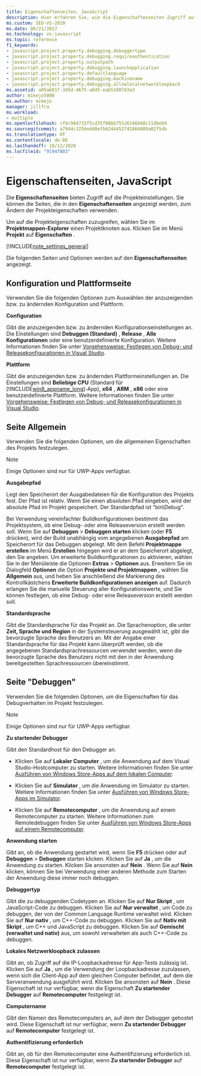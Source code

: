 ```yaml
---
title: Eigenschaftenseiten, JavaScript
description: Hier erfahren Sie, wie die Eigenschaftenseiten Zugriff auf Projekteinstellungen bieten und wie Sie die Seiten, die auf den Eigenschaftenseiten angezeigt werden, zum Ändern der Projekteigenschaften verwenden können.
ms.custom: SEO-VS-2020
ms.date: 06/21/2017
ms.technology: vs-javascript
ms.topic: reference
f1_keywords:
- javascript.project.property.debugging.debuggertype
- javascript.project.property.debugging.requireauthentication
- javascript.project.property.outputpath
- javascript.project.property.debugging.launchapplication
- javascript.project.property.defaultlanguage
- javascript.project.property.debugging.machinename
- javascript.project.property.debugging.allowlocalnetworkloopback
ms.assetid: a05ab01f-3d5d-4675-a845-eab51807d3a3
author: mikejo5000
ms.author: mikejo
manager: jillfra
ms.workload:
- multiple
ms.openlocfilehash: cf6c984715f5cd35f08bb75526346b68c11dbeb9
ms.sourcegitcommit: a7944c325bedd8efbb244452741864089a02f5db
ms.translationtype: HT
ms.contentlocale: de-DE
ms.lasthandoff: 10/12/2020
ms.locfileid: "91947803"
---
```

# <a name="property-pages-javascript"></a>Eigenschaftenseiten, JavaScript

Die **Eigenschaftenseiten** bieten Zugriff auf die Projekteinstellungen. Sie können die Seiten, die in den **Eigenschaftenseiten** angezeigt werden, zum Ändern der Projekteigenschaften verwenden.

Um auf die Projekteigenschaften zuzugreifen, wählen Sie im **Projektmappen-Explorer** einen Projektknoten aus. Klicken Sie im Menü **Projekt** auf **Eigenschaften** .

[!INCLUDE[note_settings_general](../../data-tools/includes/note_settings_general_md.md)]

Die folgenden Seiten und Optionen werden auf den **Eigenschaftenseiten** angezeigt.

## <a name="configuration-and-platform-page"></a>Konfiguration und Plattformseite

Verwenden Sie die folgenden Optionen zum Auswählen der anzuzeigenden bzw. zu ändernden Konfiguration und Plattform.

 **Configuration**

Gibt die anzuzeigenden bzw. zu ändernden Konfigurationseinstellungen an. Die Einstellungen sind **Debuggen (Standard)** , **Release** , **Alle Konfigurationen** oder eine benutzerdefinierte Konfiguration. Weitere Informationen finden Sie unter [Vorgehensweise: Festlegen von Debug- und Releasekonfigurationen in Visual Studio](../../debugger/how-to-set-debug-and-release-configurations.md).

 **Plattform**

Gibt die anzuzeigenden bzw. zu ändernden Plattformeinstellungen an. Die Einstellungen sind **Beliebige CPU** (Standard für [!INCLUDE[win8_appname_long](../../debugger/includes/win8_appname_long_md.md)]-App), **x64** , **ARM** , **x86** oder eine benutzerdefinierte Plattform. Weitere Informationen finden Sie unter [Vorgehensweise: Festlegen von Debug- und Releasekonfigurationen in Visual Studio](../../debugger/how-to-set-debug-and-release-configurations.md).

## <a name="general-page"></a>Seite Allgemein

Verwenden Sie die folgenden Optionen, um die allgemeinen Eigenschaften des Projekts festzulegen.

> [!NOTE]
> Einige Optionen sind nur für UWP-Apps verfügbar.

 **Ausgabepfad**

Legt den Speicherort der Ausgabedateien für die Konfiguration des Projekts fest. Der Pfad ist relativ. Wenn Sie einen absoluten Pfad eingeben, wird der absolute Pfad im Projekt gespeichert. Der Standardpfad ist "bin\Debug".

Bei Verwendung vereinfachter Buildkonfigurationen bestimmt das Projektsystem, ob eine Debug- oder eine Releaseversion erstellt werden soll. Wenn Sie auf **Debuggen** > **Debuggen starten** klicken (oder **F5** drücken), wird der Build unabhängig vom angegebenen **Ausgabepfad** am Speicherort für das Debuggen abgelegt. Mit dem Befehl **Projektmappe erstellen** im Menü **Erstellen** hingegen wird er an dem Speicherort abgelegt, den Sie angeben. Um erweiterte Buildkonfigurationen zu aktivieren, wählen Sie in der Menüleiste die Optionen **Extras** > **Optionen** aus. Erweitern Sie im Dialogfeld **Optionen** die Option **Projekte und Projektmappen** , wählen Sie **Allgemein** aus, und heben Sie anschließend die Markierung des Kontrollkästchens **Erweiterte Buildkonfigurationen anzeigen** auf. Dadurch erlangen Sie die manuelle Steuerung aller Konfigurationswerte, und Sie können festlegen, ob eine Debug- oder eine Releaseversion erstellt werden soll.

 **Standardsprache**

Gibt die Standardsprache für das Projekt an. Die Sprachenoption, die unter **Zeit, Sprache und Region** in der Systemsteuerung ausgewählt ist, gibt die bevorzugte Sprache des Benutzers an. Mit der Angabe einer Standardsprache für das Projekt kann überprüft werden, ob die angegebenen Standardsprachressourcen verwendet werden, wenn die bevorzugte Sprache des Benutzers nicht mit den in der Anwendung bereitgestellten Sprachressourcen übereinstimmt.

## <a name="debug-page"></a>Seite "Debuggen"

Verwenden Sie die folgenden Optionen, um die Eigenschaften für das Debugverhalten im Projekt festzulegen.

> [!NOTE]
> Einige Optionen sind nur für UWP-Apps verfügbar.

 **Zu startender Debugger**

Gibt den Standardhost für den Debugger an.

- Klicken Sie auf **Lokaler Computer** , um die Anwendung auf dem Visual Studio-Hostcomputer zu starten. Weitere Informationen finden Sie unter [Ausführen von Windows Store-Apps auf dem lokalen Computer](../../debugger/start-a-debugging-session-for-a-store-app-in-visual-studio-vb-csharp-cpp-and-xaml.md).

- Klicken Sie auf **Simulator** , um die Anwendung im Simulator zu starten. Weitere Informationen finden Sie unter [Ausführen von Windows Store-Apps im Simulator](../../debugger/run-windows-store-apps-in-the-simulator.md).

- Klicken Sie auf **Remotecomputer** , um die Anwendung auf einem Remotecomputer zu starten. Weitere Informationen zum Remotedebuggen finden Sie unter [Ausführen von Windows Store-Apps auf einem Remotecomputer](../../debugger/run-windows-store-apps-on-a-remote-machine.md).

**Anwendung starten**

Gibt an, ob die Anwendung gestartet wird, wenn Sie **F5** drücken oder auf **Debuggen** > **Debuggen** starten klicken. Klicken Sie auf **Ja** , um die Anwendung zu starten. Klicken Sie ansonsten auf **Nein** . Wenn Sie auf **Nein** klicken, können Sie bei Verwendung einer anderen Methode zum Starten der Anwendung diese immer noch debuggen.

**Debuggertyp**

Gibt die zu debuggenden Codetypen an. Klicken Sie auf **Nur Skript** , um JavaScript-Code zu debuggen. Klicken Sie auf **Nur verwaltet** , um Code zu debuggen, der von der Common Language Runtime verwaltet wird. Klicken Sie auf **Nur nativ** , um C++-Code zu debuggen. Klicken Sie auf **Nativ mit Skript** , um C++ und JavaScript zu debuggen. Klicken Sie auf **Gemischt (verwaltet und nativ)** aus, um sowohl verwalteten als auch C++-Code zu debuggen.

**Lokales Netzwerkloopback zulassen**

Gibt an, ob Zugriff auf die IP-Loopbackadresse für App-Tests zulässig ist. Klicken Sie auf **Ja** , um die Verwendung der Loopbackadresse zuzulassen, wenn sich die Client-App auf dem gleichen Computer befindet, auf dem die Serveranwendung ausgeführt wird. Klicken Sie ansonsten auf **Nein** . Diese Eigenschaft ist nur verfügbar, wenn die Eigenschaft **Zu startender Debugger** auf **Remotecomputer** festgelegt ist.

**Computername**

Gibt den Namen des Remotecomputers an, auf dem der Debugger gehostet wird. Diese Eigenschaft ist nur verfügbar, wenn **Zu startender Debugger** auf **Remotecomputer** festgelegt ist.

**Authentifizierung erforderlich**

Gibt an, ob für den Remotecomputer eine Authentifizierung erforderlich ist. Diese Eigenschaft ist nur verfügbar, wenn **Zu startender Debugger** auf **Remotecomputer** festgelegt ist.
